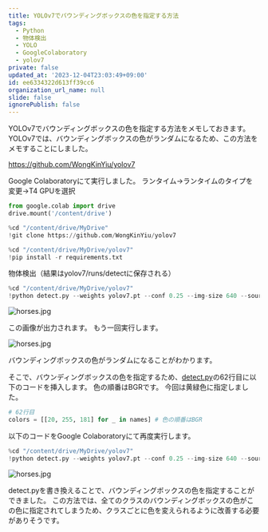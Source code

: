 ```yaml
---
title: YOLOv7でバウンディングボックスの色を指定する方法
tags:
  - Python
  - 物体検出
  - YOLO
  - GoogleColaboratory
  - yolov7
private: false
updated_at: '2023-12-04T23:03:49+09:00'
id: ee6334322d613ff39cc6
organization_url_name: null
slide: false
ignorePublish: false
---
```

YOLOv7でバウンディングボックスの色を指定する方法をメモしておきます。
YOLOv7では、バウンディングボックスの色がランダムになるため、この方法をメモすることにしました。

https://github.com/WongKinYiu/yolov7

Google Colaboratoryにて実行しました。
ランタイム->ランタイムのタイプを変更->T4 GPUを選択
```Python
from google.colab import drive
drive.mount('/content/drive')
```
```Python
%cd "/content/drive/MyDrive"
!git clone https://github.com/WongKinYiu/yolov7
```
```Python
%cd "/content/drive/MyDrive/yolov7"
!pip install -r requirements.txt
```

物体検出（結果はyolov7/runs/detectに保存される）
```Python
%cd "/content/drive/MyDrive/yolov7"
!python detect.py --weights yolov7.pt --conf 0.25 --img-size 640 --source "/content/drive/MyDrive/yolov7/inference/images/horses.jpg"
```

![horses.jpg](https://qiita-image-store.s3.ap-northeast-1.amazonaws.com/0/3569835/2c561c42-83f0-5d19-ec13-7ad5c19edaea.jpeg)

この画像が出力されます。
もう一回実行します。

![horses.jpg](https://qiita-image-store.s3.ap-northeast-1.amazonaws.com/0/3569835/aac998f5-1ae1-af81-0cd1-d127816d2c60.jpeg)


バウンディングボックスの色がランダムになることがわかります。

そこで、バウンディングボックスの色を指定するため、[detect.py](https://github.com/WongKinYiu/yolov7/blob/main/detect.py)の62行目に以下のコードを挿入します。
色の順番はBGRです。
今回は黄緑色に指定しました。
```detect.py
# 62行目
colors = [[20, 255, 181] for _ in names] # 色の順番はBGR
```

以下のコードをGoogle Colaboratoryにて再度実行します。
```Python
%cd "/content/drive/MyDrive/yolov7"
!python detect.py --weights yolov7.pt --conf 0.25 --img-size 640 --source "/content/drive/MyDrive/yolov7/inference/images/horses.jpg"
```

![horses.jpg](https://qiita-image-store.s3.ap-northeast-1.amazonaws.com/0/3569835/b2a1d9c5-ad5e-ff23-b412-3d5070c1de27.jpeg)


detect.pyを書き換えることで、バウンディングボックスの色を指定することができました。
この方法では、全てのクラスのバウンディングボックスの色がこの色に指定されてしまうため、クラスごとに色を変えられるように改善する必要がありそうです。
